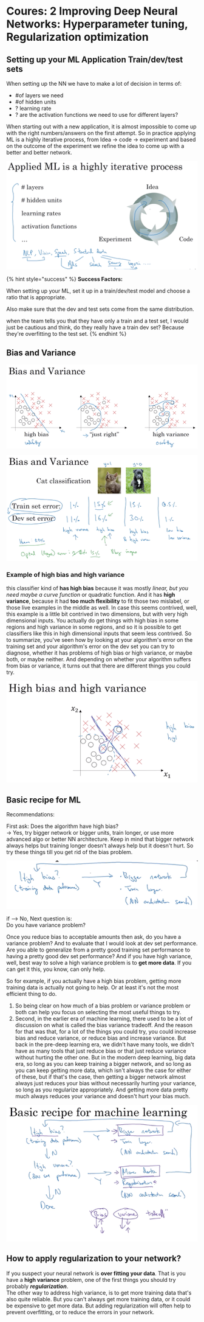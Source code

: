 # Coures: 2 Improving Deep Neural Networks: Hyperparameter tuning, Regularization optimization

## Setting up your ML Application Train/dev/test sets

When setting up the NN we have to make a lot of decision in terms of:

* \#of layers we need
* \#of hidden units
* ? learning rate
* ? are the activation functions we need to use for different layers?

When starting out with a new application, it is almost impossible to come up with the right numbers/answers on the first attempt. So in practice applying ML is a highly iterative process, from Idea -&gt; code -&gt; experiment and based on the outcome of the experiment we refine the idea to come up with a better and better network.

![](../.gitbook/assets/image%20%2820%29.png)

{% hint style="success" %}
**Success Factors:**

When setting up your ML, set it up in a train/dev/test model and choose a ratio that is appropriate.

Also make sure that the dev and test sets come from the same distribution.

when the team tells you that they have only a train and a test set, I would just be cautious and think, do they really have a train dev set? Because they're overfitting to the test set.
{% endhint %}

## Bias and Variance

![](../.gitbook/assets/image%20%2848%29.png)

![](../.gitbook/assets/image%20%2819%29.png)

### Example of high bias and high variance

this classifier kind of **has high bias** because it was mostly _linear, but you need maybe a curve function_ or quadratic function. And it has **high** **variance**, because it had **too much flexibility** to fit those two mislabel, or those live examples in the middle as well. In case this seems contrived, well, this example is a little bit contrived in two dimensions, but with very high dimensional inputs. You actually do get things with high bias in some regions and high variance in some regions, and so it is possible to get classifiers like this in high dimensional inputs that seem less contrived. So to summarize, you've seen how by looking at your algorithm's error on the training set and your algorithm's error on the dev set you can try to diagnose, whether it has problems of high bias or high variance, or maybe both, or maybe neither. And depending on whether your algorithm suffers from bias or variance, it turns out that there are different things you could try.

![](../.gitbook/assets/image%20%2812%29.png)

## Basic recipe for ML

Recommendations:

First ask: Does the algorithm have high bias?   
-&gt; Yes, try bigger network or bigger units, train longer, or use more advanced algo or better NN architecture. Keep in mind that bigger network always helps but training longer doesn't always help but it doesn't hurt. So try these things till you get rid of the bias problem.

![](../.gitbook/assets/image%20%2854%29.png)

if --&gt; No, Next question is:  
Do you have variance problem? 

Once you reduce bias to acceptable amounts then ask, do you have a variance problem? And to evaluate that I would look at dev set performance.   
Are you able to generalize from a pretty good training set performance to having a pretty good dev set performance? And if you have high variance, well, best way to solve a high variance problem is to **get more data**. If you can get it this, you know, can only help.

So for example, if you actually have a high bias problem, getting more training data is actually not going to help. Or at least it's not the most efficient thing to do. 

1. So being clear on how much of a bias problem or variance problem or both can help you focus on selecting the most useful things to try. 
2. Second, in the earlier era of machine learning, there used to be a lot of discussion on what is called the bias variance tradeoff. And the reason for that was that, for a lot of the things you could try, you could increase bias and reduce variance, or reduce bias and increase variance. But back in the pre-deep learning era, we didn't have many tools, we didn't have as many tools that just reduce bias or that just reduce variance without hurting the other one. But in the modern deep learning, big data era, so long as you can keep training a bigger network, and so long as you can keep getting more data, which isn't always the case for either of these, but if that's the case, then getting a bigger network almost always just reduces your bias without necessarily hurting your variance, so long as you regularize appropriately. And getting more data pretty much always reduces your variance and doesn't hurt your bias much.

![](../.gitbook/assets/image%20%2845%29.png)

## How to apply regularization to your network?

If you suspect your neural network is **over fitting your data**. That is you have a **high variance** problem, one of the first things you should try probably _**regularization**_.   
The other way to address high variance, is to get more training data that's also quite reliable. But you can't always get more training data, or it could be expensive to get more data. But adding regularization will often help to prevent overfitting, or to reduce the errors in your network.











